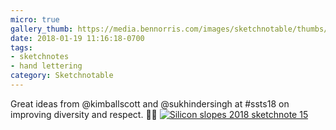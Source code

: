```yaml
---
micro: true
gallery_thumb: https://media.bennorris.com/images/sketchnotable/thumbs/silicon-slopes-2018-sketchnote-15.jpg
date: 2018-01-19 11:16:18-0700
tags:
- sketchnotes
- hand lettering
category: Sketchnotable
---
```


Great ideas from @kimballscott and @sukhindersingh at #ssts18 on improving diversity and respect. ✍🏼 [![Silicon slopes 2018 sketchnote 15](https://media.bennorris.com/images/sketchnotable/silicon-slopes-2018/silicon-slopes-2018-sketchnote-15.jpg)](https://media.bennorris.com/images/sketchnotable/silicon-slopes-2018/silicon-slopes-2018-sketchnote-15.jpg)
